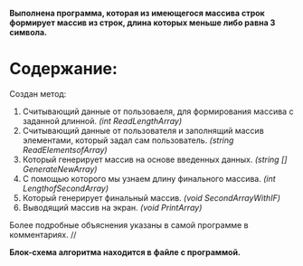 **Выполнена программа, которая из имеющегося массива строк формирует массив из строк, длина которых меньше либо равна 3 символа.** 

# Содержание:
Создан метод:
1. Считывающий данные от пользоваеля, для формирования массива с заданной длинной. *(int ReadLengthArray)*
2. Считывающий данные от пользователя и заполнящий массив элементами, который задал сам пользователь. *(string ReadElementsofArray)*
3. Который генерирует массив на основе введенных данных. *(string [] GenerateNewArray)*
4. С помощью которого мы узнаем длину финального массива. *(int LengthofSecondArray)*
5. Который генерирует финальный массив. *(void SecondArrayWithIF)*
6. Выводящий массив на экран. *(void PrintArray)*

Более подробные объяснения указаны в самой программе в комментариях. //

**Блок-схема алгоритма находится в файле с программой.** 
